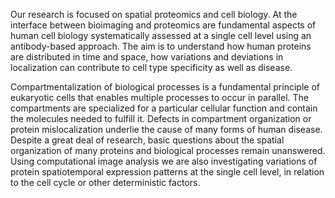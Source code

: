 Our research is focused on spatial proteomics and cell biology. At the interface between bioimaging and proteomics are fundamental aspects of human cell biology systematically assessed at a single cell level using an antibody-based approach. The aim is to understand how human proteins are distributed in time and space, how variations and deviations in localization can contribute to cell type specificity as well as disease.

Compartmentalization of biological processes is a fundamental principle of eukaryotic cells that enables multiple processes to occur in parallel. The compartments are specialized for a particular cellular function and contain the molecules needed to fulfill it. Defects in compartment organization or protein mislocalization underlie the cause of many forms of human disease. Despite a great deal of research, basic questions about the spatial organization of many proteins and biological processes remain unanswered. Using computational image analysis we are also investigating variations of protein spatiotemporal expression patterns at the single cell level, in relation to the cell cycle or other deterministic factors.

